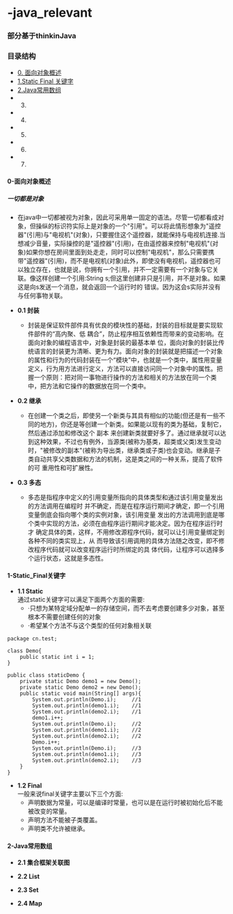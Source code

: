 # -java_relevant
### 部分基于thinkinJava
### 目录结构
- [0. 面向对象概述](#0-面向对象概述)
- [1.Static Final 关键字](#1-Static_Final关键字)
- [2.Java常用数组](#2-Java常用数组)
- 3.
- 4.
- 5.
- 6.
- 7.
#### 0-面向对象概述
#####    一切都是对象</br>
  * 在java中一切都被视为对象，因此可采用单一固定的语法。尽管一切都看成对象，但操纵的标识符实际上是对象的一个"引用"。可以将此情形想象为"遥控器"(引用)与"电视机"(对象)，只要握住这个遥控器，就能保持与电视机连接.当想减少音量，实际操控的是"遥控器"(引用)，在由遥控器来控制"电视机"(对象)如果你想在房间里面到处走走，同时可以控制"电视机"，那么只需要携带"遥控器"(引用)，而不是电视机(对象)此外，即使没有电视机，遥控器也可以独立存在，也就是说，你拥有一个引用，并不一定需要有一个对象与它关联。像这样创建一个引用:String s;但这里创建非只是引用，并不是对象。如果这是向s发送一个消息，就会返回一个运行时的 错误。因为这会s实际并没有与任何事物关联。

- **0.1 封装**</br>
  * 封装是保证软件部件具有优良的模块性的基础，封装的目标就是要实现软件部件的“高内聚、低 耦合”，防止程序相互依赖性而带来的变动影响。在面向对象的编程语言中，对象是封装的最基本单 位，面向对象的封装比传统语言的封装更为清晰、更为有力。面向对象的封装就是把描述一个对象的属性和行为的代码封装在一个“模块”中，也就是一个类中，属性用变量定义，行为用方法进行定义，方法可以直接访问同一个对象中的属性。把握一个原则：把对同一事物进行操作的方法和相关的方法放在同一个类中，把方法和它操作的数据放在同一个类中。 
- **0.2 继承**</br>
  * 在创建一个类之后，即使另一个新类与其具有相似的功能(但还是有一些不同的地方)，你还是等创建一个新类。如果能以现有的类为基础，复制它，然后通过添加和修改这个 副本 来创建新类就要好多了。通过继承就可以达到这种效果，不过也有例外，当源类(被称为基类，超类或父类)发生变动时，"被修改的副本"(被称为导出类，继承类或子类)也会变动。继承是子类自动共享父类数据和方法的机制，这是类之间的一种关系，提高了软件的可 重用性和可扩展性。 

- **0.3 多态**</br>
  * 多态是指程序中定义的引用变量所指向的具体类型和通过该引用变量发出的方法调用在编程时 并不确定，而是在程序运行期间才确定，即一个引用变量倒底会指向哪个类的实例对象，该引用变量 发出的方法调用到底是哪个类中实现的方法，必须在由程序运行期间才能决定。因为在程序运行时才 确定具体的类，这样，不用修改源程序代码，就可以让引用变量绑定到各种不同的类实现上，从 而导致该引用调用的具体方法随之改变，即不修改程序代码就可以改变程序运行时所绑定的具 体代码，让程序可以选择多个运行状态，这就是多态性。

#### 1-Static_Final关键字

- **1.1 Static**</br>
通过static关键字可以满足下面两个方面的需要:
  * ·只想为某特定域分配单一的存储空间，而不去考虑要创建多少对象，甚至根本不需要创建任何的对象
  * ·希望某个方法不与这个类型的任何对象相关联
```
package cn.test;

class Demo{
    public static int i = 1;
}

public class staticDemo {
    private static Demo demo1 = new Demo();
    private static Demo demo2 = new Demo();
    public static void main(String[] args){
        System.out.println(Demo.i);     //1
        System.out.println(demo1.i);    //1
        System.out.println(demo2.i);    //1
        demo1.i++;
        System.out.println(Demo.i);     //2
        System.out.println(demo1.i);    //2
        System.out.println(demo2.i);    //2
        Demo.i++;
        System.out.println(Demo.i);     //3
        System.out.println(demo1.i);    //3
        System.out.println(demo2.i);    //3
    }
}
```

- **1.2 Final**</br>
一般来说final关键字主要以下三个方面:
  * 声明数据为常量，可以是编译时常量，也可以是在运行时被初始化后不能被改变的常量。
  * 声明方法不能被子类覆盖。
  * 声明类不允许被继承。

#### 2-Java常用数组
- **2.1 集合框架关联图**</br>


- **2.2 List**</br>


- **2.3 Set**</br>

- **2.4 Map**</br>


